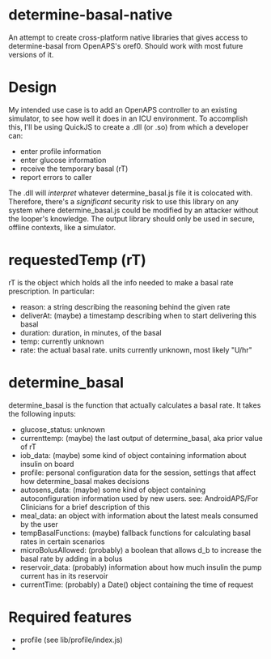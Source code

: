 # determine-basal-native

An attempt to create cross-platform native libraries that gives access to determine-basal from OpenAPS's oref0. Should work with most future versions of it.

# Design

My intended use case is to add an OpenAPS controller to an existing simulator, to see how well it does in an ICU environment.
To accomplish this, I'll be using QuickJS to create a .dll (or .so) from which a developer can:

- enter profile information
- enter glucose information
- receive the temporary basal (rT)
- report errors to caller

The .dll will *interpret* whatever determine_basal.js file it is colocated with. Therefore, there's a *significant* security risk to use this library on any system where determine_basal.js could be modified by an attacker without the looper's knowledge. The output library should only be used in secure, offline contexts, like a simulator.

# requestedTemp (rT)

rT is the object which holds all the info needed to make a basal rate prescription. In particular:

- reason: a string describing the reasoning behind the given rate
- deliverAt: (maybe) a timestamp describing when to start delivering this basal
- duration: duration, in minutes, of the basal
- temp: currently unknown
- rate: the actual basal rate. units currently unknown, most likely "U/hr"

# determine_basal

determine_basal is the function that actually calculates a basal rate. It takes the following inputs:

- glucose_status: unknown
- currenttemp: (maybe) the last output of determine_basal, aka prior value of rT
- iob_data: (maybe) some kind of object containing information about insulin on board
- profile: personal configuration data for the session, settings that affect how determine_basal makes decisions
- autosens_data: (maybe) some kind of object containing autoconfiguration information used by new users. see: AndroidAPS/For Clinicians for a brief description of this
- meal_data: an object with information about the latest meals consumed by the user
- tempBasalFunctions: (maybe) fallback functions for calculating basal rates in certain scenarios
- microBolusAllowed: (probably) a boolean that allows d_b to increase the basal rate by adding in a bolus
- reservoir_data: (probably) information about how much insulin the pump current has in its reservoir
- currentTime: (probably) a Date() object containing the time of request

# Required features
- profile (see lib/profile/index.js)
- 
